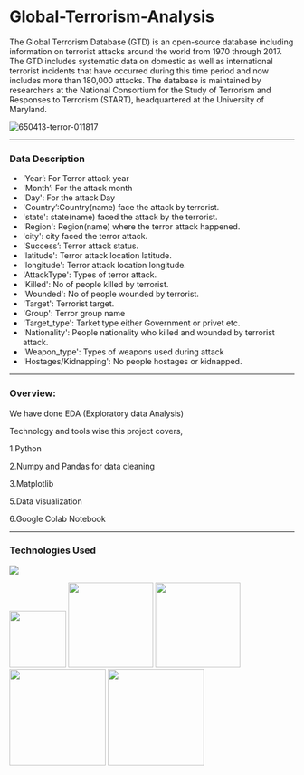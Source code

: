 # Global-Terrorism-Analysis

The Global Terrorism Database (GTD) is an open-source database including information on terrorist attacks around the world from 1970 through 2017. The GTD includes systematic data on domestic as well as international terrorist incidents that have occurred during this time period and now includes more than 180,000 attacks. The database is maintained by researchers at the National Consortium for the Study of Terrorism and Responses to Terrorism (START), headquartered at the University of Maryland.

![650413-terror-011817](https://user-images.githubusercontent.com/32620288/137513463-8ffa196e-d019-4921-a69a-6636d44d2279.jpg)

-----------------------------------------------------------------------------------------------
### Data Description

* ‘Year’: For Terror attack year
* 'Month’: For the attack month
* 'Day': For the attack Day
* 'Country’:Country(name) face the attack by terrorist.
* 'state': state(name) faced the attack by the terrorist.
* 'Region': Region(name) where the terror attack happened.
* 'city': city faced the terror attack.
* 'Success’: Terror attack status.
* 'latitude': Terror attack location latitude.
* 'longitude': Terror attack location longitude.
* 'AttackType': Types of terror attack.
* 'Killed': No of people killed by terrorist.
* 'Wounded': No of people wounded by terrorist.
* 'Target': Terrorist target.
* 'Group': Terror group name
* 'Target_type': Tarket type either Government or privet etc.
* 'Nationality': People nationality who killed and wounded by terrorist attack.
* 'Weapon_type': Types of weapons used during attack 
* 'Hostages/Kidnapping': No people hostages or kidnapped.

--------------------------------------------------------------------------------------------

### Overview:

We have done EDA (Exploratory data Analysis)

Technology and tools wise this project covers,

1.Python

2.Numpy and Pandas for data cleaning

3.Matplotlib

5.Data visualization

6.Google Colab Notebook

---------------------------------------------------------------------------------------

### Technologies Used

![](https://forthebadge.com/images/badges/made-with-python.svg)

[<img target="_blank" src="https://user-images.githubusercontent.com/32620288/139657460-40ef4562-76bd-43f5-bbca-47b6bd29863e.png" width=100>](https://numpy.org)    [<img target="_blank" src="https://upload.wikimedia.org/wikipedia/commons/thumb/e/ed/Pandas_logo.svg/450px-Pandas_logo.svg.png" width=150>](https://pandas.pydata.org)  [<img target="_blank" src="https://seaborn.pydata.org/_static/logo-wide-lightbg.svg" width=150>](https://seaborn.pydata.org) [<img target="_blank" src="https://matplotlib.org/_static/logo2_compressed.svg" width=170>](https://matplotlib.org)   [<img target="_blank" src="https://user-images.githubusercontent.com/32620288/137518674-f36c5ad3-3d64-4c7a-a07c-53f247750394.png" width=170>](https://colab.research.google.com/)
